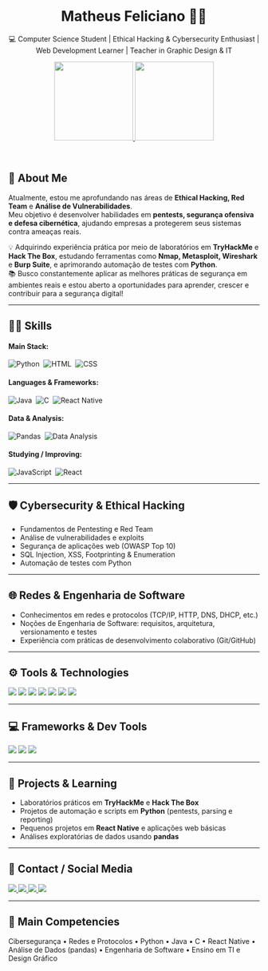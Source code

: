 <div align="center">
  <h1>Matheus Feliciano 🧡🖤</h1>
  <p>💻 Computer Science Student | Ethical Hacking & Cybersecurity Enthusiast | Web Development Learner | Teacher in Graphic Design & IT</p>
  
  <a href="https://github.com/mattheusfeliciano">
    <img height="158em" src="https://github-readme-stats.vercel.app/api?username=mattheusfeliciano&show_icons=true&theme=dark&include_all_commits=true&count_private=true"/>
    <img height="158em" src="https://github-readme-stats.vercel.app/api/top-langs/?username=mattheusfeliciano&layout=compact&langs_count=7&theme=dark"/>
  </a>
</div>

&nbsp;
&nbsp;

## 🚀 About Me

Atualmente, estou me aprofundando nas áreas de **Ethical Hacking, Red Team** e **Análise de Vulnerabilidades**.  
Meu objetivo é desenvolver habilidades em **pentests, segurança ofensiva e defesa cibernética**, ajudando empresas a protegerem seus sistemas contra ameaças reais.

💡 Adquirindo experiência prática por meio de laboratórios em **TryHackMe** e **Hack The Box**, estudando ferramentas como **Nmap, Metasploit, Wireshark** e **Burp Suite**, e aprimorando automação de testes com **Python**.  
📚 Busco constantemente aplicar as melhores práticas de segurança em ambientes reais e estou aberto a oportunidades para aprender, crescer e contribuir para a segurança digital!

---

## 👨‍💻 Skills

#### Main Stack:
![Python](https://img.shields.io/badge/Python-14354C?style=for-the-badge&logo=python&logoColor=white)&nbsp;
![HTML](https://img.shields.io/badge/HTML5-E34F26?style=for-the-badge&logo=html5&logoColor=white)&nbsp;
![CSS](https://img.shields.io/badge/CSS3-1572B6?style=for-the-badge&logo=css3&logoColor=white)&nbsp;

#### Languages & Frameworks:
![Java](https://img.shields.io/badge/Java-ED8B00?style=for-the-badge&logo=java&logoColor=white)&nbsp;
![C](https://img.shields.io/badge/C-00599C?style=for-the-badge&logo=c&logoColor=white)&nbsp;
![React Native](https://img.shields.io/badge/React_Native-20232A?style=for-the-badge&logo=react&logoColor=61DAFB)&nbsp;

#### Data & Analysis:
![Pandas](https://img.shields.io/badge/pandas-150458?style=for-the-badge&logo=pandas&logoColor=white)&nbsp;
![Data Analysis](https://img.shields.io/badge/Data_Analysis-00A3E0?style=for-the-badge&logo=googleanalytics&logoColor=white)&nbsp;

#### Studying / Improving:
![JavaScript](https://img.shields.io/badge/JavaScript-F7DF1E?style=for-the-badge&logo=javascript&logoColor=black)&nbsp;
![React](https://img.shields.io/badge/React-20232A?style=for-the-badge&logo=react&logoColor=61DAFB)&nbsp;

---

## 🛡 Cybersecurity & Ethical Hacking
- Fundamentos de Pentesting e Red Team  
- Análise de vulnerabilidades e exploits  
- Segurança de aplicações web (OWASP Top 10)  
- SQL Injection, XSS, Footprinting & Enumeration  
- Automação de testes com Python

---

## 🌐 Redes & Engenharia de Software
- Conhecimentos em redes e protocolos (TCP/IP, HTTP, DNS, DHCP, etc.)  
- Noções de Engenharia de Software: requisitos, arquitetura, versionamento e testes  
- Experiência com práticas de desenvolvimento colaborativo (Git/GitHub)

---

## ⚙ Tools & Technologies
<div>
  <img src="https://img.shields.io/badge/Kali_Linux-000000?style=for-the-badge&logo=kali-linux&logoColor=white" />
  <img src="https://img.shields.io/badge/Nmap-CE0000?style=for-the-badge&logo=nmap&logoColor=white" />
  <img src="https://img.shields.io/badge/Metasploit-FF2D00?style=for-the-badge&logo=metasploit&logoColor=white" />
  <img src="https://img.shields.io/badge/Wireshark-1F5B99?style=for-the-badge&logo=wireshark&logoColor=white" />
  <img src="https://img.shields.io/badge/Burp_Suite-F15D22?style=for-the-badge&logo=burpsuite&logoColor=white" />
  <img src="https://img.shields.io/badge/Python-14354C?style=for-the-badge&logo=python&logoColor=white" />
  <img src="https://img.shields.io/badge/Pandas-150458?style=for-the-badge&logo=pandas&logoColor=white" />
</div>

---

## 💻 Frameworks & Dev Tools
<div>
  <img src="https://img.shields.io/badge/Visual_Studio_Code-0078D4?style=for-the-badge&logo=visual%20studio%20code&logoColor=white" />
  <img src="https://img.shields.io/badge/Colab-F9AB00?style=for-the-badge&logo=googlecolab&color=525252" />
  <img src="https://img.shields.io/badge/Git-GitHub?style=for-the-badge&logo=git&logoColor=white" />
</div>

---

## 📁 Projects & Learning
- Laboratórios práticos em **TryHackMe** e **Hack The Box**  
- Projetos de automação e scripts em **Python** (pentests, parsing e reporting)  
- Pequenos projetos em **React Native** e aplicações web básicas  
- Análises exploratórias de dados usando **pandas**

---

## 📱 Contact / Social Media
<div> 
  <a href="https://www.instagram.com/mattheus.feliciano/" target="_blank">
    <img src="https://img.shields.io/badge/-Instagram-%23E4405F?style=for-the-badge&logo=instagram&logoColor=white">
  </a>
  <a href="mailto:mattheusfeliciano@gmail.com">
    <img src="https://img.shields.io/badge/-Gmail-%23333?style=for-the-badge&logo=gmail&logoColor=white">
  </a>
  <a href="https://www.linkedin.com/in/matheus-feliciano-06242b277/" target="_blank">
    <img src="https://img.shields.io/badge/-LinkedIn-%230077B5?style=for-the-badge&logo=linkedin&logoColor=white">
  </a>
  <a href="https://github.com/mattheusfeliciano" target="_blank">
    <img src="https://img.shields.io/badge/-GitHub-%23000000?style=for-the-badge&logo=github&logoColor=white">
  </a>
</div>

---

## 📌 Main Competencies
Cibersegurança • Redes e Protocolos • Python • Java • C • React Native • Análise de Dados (pandas) • Engenharia de Software • Ensino em TI e Design Gráfico
